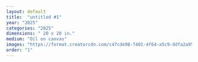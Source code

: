 ```yaml
---
layout: default
title:  "untitled #1"
year: "2025"
categories: "2025"
dimensions: " 20 x 20 in."
medium: "Oil on canvas"
images: "https://format.creatorcdn.com/c47cde98-f401-4f64-a5c9-ddfa2a95e13a/0/0/0/0,0,2508,3302,1200,3302/0-0-0/f3891091-2b50-4d1a-b590-c8aa1f943fe6/1/1/IMG_2164.jpg?fjkss=exp=2060170374~hmac=d640a7331d3e2fafdaec4882e44be71b9c50e4fe806fe960b86c651c3b8a3ed0&1200"
order: "1"
---
```

